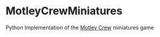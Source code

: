 # MotleyCrewMiniatures
Python Implementation of the [Motley Crew](https://underscore-nubmark.itch.io/motley-crews) miniatures game

